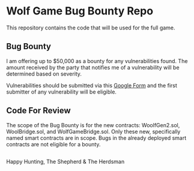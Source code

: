# Wolf Game Bug Bounty Repo

This repository contains the code that will be used for the full game.

## Bug Bounty

I am offering up to $50,000 as a bounty for any vulnerabilities found. The amount received by the party that notifies me of a vulnerability will be determined based on severity.

Vulnerabilities should be submitted via this [Google Form](https://docs.google.com/forms/d/e/1FAIpQLSfWr5PxOq5NhFEG8jgPAG8IcTRDyj_X1M-RIwPNg8z6iBM3Kg/viewform) and the first submitter of any vulnerability will be eligible.

## Code For Review

The scope of the Bug Bounty is for the new contracts: WoolfGen2.sol, WoolBridge.sol, and WolfGameBridge.sol. Only these new, specifically named smart contracts are in scope. Bugs in the already deployed smart contracts are not eligible for a bounty.

## 

Happy Hunting,
The Shepherd & The Herdsman
